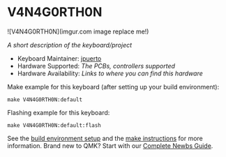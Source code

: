 # V4N4G0RTH0N

![V4N4G0RTH0N](imgur.com image replace me!)

*A short description of the keyboard/project*

* Keyboard Maintainer: [jpuerto](https://github.com/yourusername)
* Hardware Supported: *The PCBs, controllers supported*
* Hardware Availability: *Links to where you can find this hardware*

Make example for this keyboard (after setting up your build environment):

    make V4N4G0RTH0N:default

Flashing example for this keyboard:

    make V4N4G0RTH0N:default:flash

See the [build environment setup](https://docs.qmk.fm/#/getting_started_build_tools) and the [make instructions](https://docs.qmk.fm/#/getting_started_make_guide) for more information. Brand new to QMK? Start with our [Complete Newbs Guide](https://docs.qmk.fm/#/newbs).
